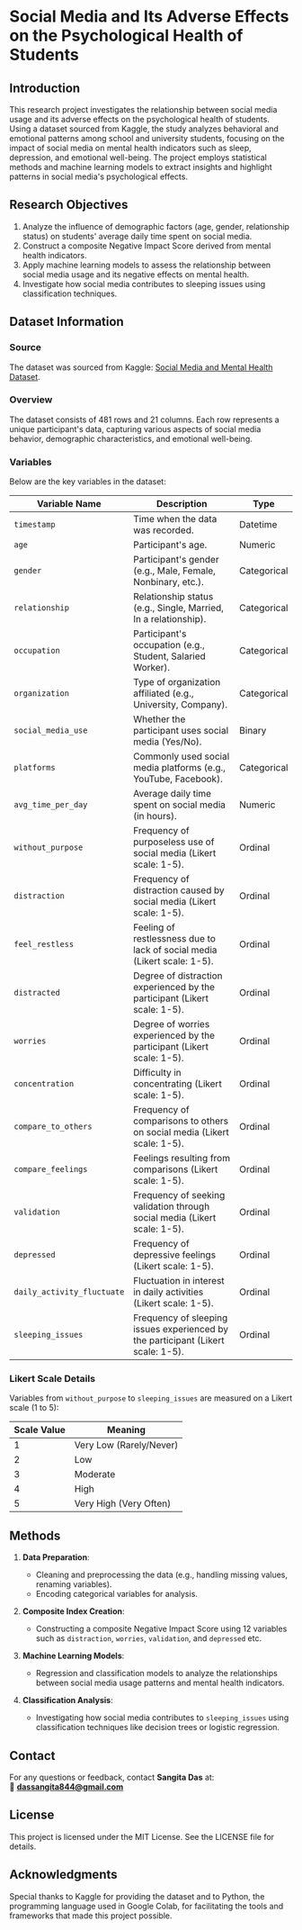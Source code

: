 # **Social Media and Its Adverse Effects on the Psychological Health of Students**

## **Introduction**

This research project investigates the relationship between social media usage and its adverse effects on the psychological health of students. Using a dataset sourced from Kaggle, the study analyzes behavioral and emotional patterns among school and university students, focusing on the impact of social media on mental health indicators such as sleep, depression, and emotional well-being. The project employs statistical methods and machine learning models to extract insights and highlight patterns in social media's psychological effects.

## **Research Objectives**

1. Analyze the influence of demographic factors (age, gender, relationship status) on students' average daily time spent on social media.  
2. Construct a composite Negative Impact Score derived from mental health indicators.  
3. Apply machine learning models to assess the relationship between social media usage and its negative effects on mental health.  
4. Investigate how social media contributes to sleeping issues using classification techniques.


## **Dataset Information**

### **Source**
The dataset was sourced from Kaggle: [Social Media and Mental Health Dataset](https://www.kaggle.com/datasets/souvikahmed071/social-media-and-mental-health/data).  

### **Overview**
The dataset consists of 481 rows and 21 columns. Each row represents a unique participant's data, capturing various aspects of social media behavior, demographic characteristics, and emotional well-being.  

### **Variables**
Below are the key variables in the dataset:  

| **Variable Name**          | **Description**                                                                                 | **Type**             |  
|-----------------------------|-----------------------------------------------------------------------------------------------|----------------------|  
| `timestamp`                | Time when the data was recorded.                                                              | Datetime            |  
| `age`                      | Participant's age.                                                                            | Numeric             |  
| `gender`                   | Participant's gender (e.g., Male, Female, Nonbinary, etc.).                                   | Categorical         |  
| `relationship`             | Relationship status (e.g., Single, Married, In a relationship).                              | Categorical         |  
| `occupation`               | Participant's occupation (e.g., Student, Salaried Worker).                                   | Categorical         |  
| `organization`             | Type of organization affiliated (e.g., University, Company).                                 | Categorical         |  
| `social_media_use`         | Whether the participant uses social media (Yes/No).                                          | Binary              |  
| `platforms`                | Commonly used social media platforms (e.g., YouTube, Facebook).                              | Categorical         |  
| `avg_time_per_day`         | Average daily time spent on social media (in hours).                                         | Numeric             |  
| `without_purpose`          | Frequency of purposeless use of social media (Likert scale: 1-5).                            | Ordinal             |  
| `distraction`              | Frequency of distraction caused by social media (Likert scale: 1-5).                         | Ordinal             |  
| `feel_restless`            | Feeling of restlessness due to lack of social media (Likert scale: 1-5).                     | Ordinal             |  
| `distracted`               | Degree of distraction experienced by the participant (Likert scale: 1-5).                    | Ordinal             |  
| `worries`                  | Degree of worries experienced by the participant (Likert scale: 1-5).                        | Ordinal             |  
| `concentration`            | Difficulty in concentrating (Likert scale: 1-5).                                             | Ordinal             |  
| `compare_to_others`        | Frequency of comparisons to others on social media (Likert scale: 1-5).                      | Ordinal             |  
| `compare_feelings`         | Feelings resulting from comparisons (Likert scale: 1-5).                                     | Ordinal             |  
| `validation`               | Frequency of seeking validation through social media (Likert scale: 1-5).                    | Ordinal             |  
| `depressed`                | Frequency of depressive feelings (Likert scale: 1-5).                                        | Ordinal             |  
| `daily_activity_fluctuate` | Fluctuation in interest in daily activities (Likert scale: 1-5).                             | Ordinal             |  
| `sleeping_issues`          | Frequency of sleeping issues experienced by the participant (Likert scale: 1-5).             | Ordinal             |  

### **Likert Scale Details**
Variables from `without_purpose` to `sleeping_issues` are measured on a Likert scale (1 to 5):  

| **Scale Value** | **Meaning**              |  
|------------------|--------------------------|  
| 1                | Very Low (Rarely/Never) |  
| 2                | Low                     |  
| 3                | Moderate                |  
| 4                | High                    |  
| 5                | Very High (Very Often)  |  


## **Methods**

1. **Data Preparation**:  
   - Cleaning and preprocessing the data (e.g., handling missing values, renaming variables).  
   - Encoding categorical variables for analysis.  

2. **Composite Index Creation**:  
   - Constructing a composite Negative Impact Score using 12 variables such as `distraction`, `worries`, `validation`, and `depressed` etc.  

3. **Machine Learning Models**:  
   - Regression and classification models to analyze the relationships between social media usage patterns and mental health indicators.  

4. **Classification Analysis**:  
   - Investigating how social media contributes to `sleeping_issues` using classification techniques like decision trees or logistic regression.  


## **Contact**  
For any questions or feedback, contact **Sangita Das** at:  
📧 **dassangita844@gmail.com**  

## **License**  
This project is licensed under the MIT License. See the LICENSE file for details.  

## **Acknowledgments**  
Special thanks to Kaggle for providing the dataset and to Python, the programming language used in Google Colab, for facilitating the tools and frameworks that made this project possible.
